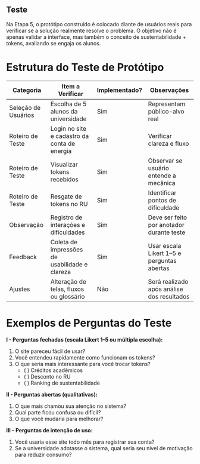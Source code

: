 

## Teste 
Na Etapa 5, o protótipo construído é colocado diante de usuários reais para verificar se a solução realmente resolve o problema. O objetivo não é apenas validar a interface, mas também o conceito de sustentabilidade + tokens, avaliando se engaja os alunos.

# Estrutura do Teste de Protótipo

| Categoria | Item a Verificar | Implementado? | Observações |
|-----------|------------------|---------------|-------------|
| Seleção de Usuários | Escolha de 5 alunos da universidade | Sim | Representam público-alvo real |
| Roteiro de Teste | Login no site e cadastro da conta de energia | Sim | Verificar clareza e fluxo |
| Roteiro de Teste | Visualizar tokens recebidos | Sim | Observar se usuário entende a mecânica |
| Roteiro de Teste | Resgate de tokens no RU | Sim | Identificar pontos de dificuldade |
| Observação | Registro de interações e dificuldades | Sim | Deve ser feito por anotador durante teste |
| Feedback | Coleta de impressões de usabilidade e clareza | Sim | Usar escala Likert 1–5 e perguntas abertas |
| Ajustes | Alteração de telas, fluxos ou glossário | Não | Será realizado após análise dos resultados |

# Exemplos de Perguntas do Teste

**I - Perguntas fechadas (escala Likert 1–5 ou múltipla escolha):**  
1. O site pareceu fácil de usar?  
2. Você entendeu rapidamente como funcionam os tokens?  
3. O que seria mais interessante para você trocar tokens?  
   - ( ) Créditos acadêmicos  
   - ( ) Desconto no RU  
   - ( ) Ranking de sustentabilidade  

**II - Perguntas abertas (qualitativas):**  
1. O que mais chamou sua atenção no sistema?  
2. Qual parte ficou confusa ou difícil?  
3. O que você mudaria para melhorar?  

**III - Perguntas de intenção de uso:**  
1. Você usaria esse site todo mês para registrar sua conta?  
2. Se a universidade adotasse o sistema, qual seria seu nível de motivação para reduzir consumo?  

